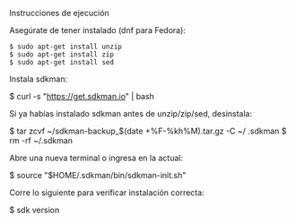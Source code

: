 Instrucciones de ejecución

Asegúrate de tener instalado (dnf para Fedora):
```
$ sudo apt-get install unzip
$ sudo apt-get install zip
$ sudo apt-get install sed
```
Instala sdkman:

$ curl -s "https://get.sdkman.io" | bash

Si ya habías instalado sdkman antes de unzip/zip/sed, desinstala:

$ tar zcvf ~/sdkman-backup_$(date +%F-%kh%M).tar.gz -C ~/ .sdkman
$ rm -rf ~/.sdkman

Abre una nueva terminal o ingresa en la actual:

$ source "$HOME/.sdkman/bin/sdkman-init.sh"

Corre lo siguiente para verificar instalación correcta:

$ sdk version
